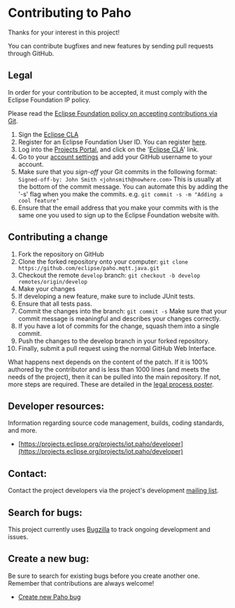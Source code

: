# Contributing to Paho

Thanks for your interest in this project!

You can contribute bugfixes and new features by sending pull requests through GitHub.

## Legal

In order for your contribution to be accepted, it must comply with the Eclipse Foundation IP policy.

Please read the [Eclipse Foundation policy on accepting contributions via Git](http://wiki.eclipse.org/Development_Resources/Contributing_via_Git).

1. Sign the [Eclipse CLA](http://www.eclipse.org/legal/CLA.php)
  1. Register for an Eclipse Foundation User ID. You can register [here](https://dev.eclipse.org/site_login/createaccount.php).
  2. Log into the [Projects Portal](https://projects.eclipse.org/), and click on the '[Eclipse CLA](https://projects.eclipse.org/user/sign/cla)' link.
2. Go to your [account settings](https://dev.eclipse.org/site_login/myaccount.php#open_tab_accountsettings) and add your GitHub username to your account.
3. Make sure that you _sign-off_ your Git commits in the following format:
  ``` Signed-off-by: John Smith <johnsmith@nowhere.com> ``` This is usually at the bottom of the commit message. You can automate this by adding the '-s' flag when you make the commits. e.g.   ```git commit -s -m "Adding a cool feature"```
4. Ensure that the email address that you make your commits with is the same one you used to sign up to the Eclipse Foundation website with.

## Contributing a change

1. Fork the repository on GitHub
2. Clone the forked repository onto your computer: ``` git clone https://github.com/eclipse/paho.mqtt.java.git ```
3. Checkout the remote ```develop``` branch: ``` git checkout -b develop remotes/origin/develop ```
4. Make your changes
5. If developing a new feature, make sure to include JUnit tests.
6. Ensure that all tests pass.
7. Commit the changes into the branch: ``` git commit -s ``` Make sure that your commit message is meaningful and describes your changes correctly.
8. If you have a lot of commits for the change, squash them into a single commit.
9. Push the changes to the develop branch in your forked repository.
10. Finally, submit a pull request using the normal GitHub Web Interface.


What happens next depends on the content of the patch. If it is 100% authored
by the contributor and is less than 1000 lines (and meets the needs of the
project), then it can be pulled into the main repository. If not, more steps
are required. These are detailed in the
[legal process poster](http://www.eclipse.org/legal/EclipseLegalProcessPoster.pdf).



## Developer resources:


Information regarding source code management, builds, coding standards, and more.

- [https://projects.eclipse.org/projects/iot.paho/developer](https://projects.eclipse.org/projects/iot.paho/developer)

Contact:
--------

Contact the project developers via the project's development
[mailing list](https://dev.eclipse.org/mailman/listinfo/paho-dev).

Search for bugs:
----------------

This project currently uses [Bugzilla](https://bugs.eclipse.org/bugs/buglist.cgi?product=Paho) to track ongoing development and issues.

Create a new bug:
-----------------

Be sure to search for existing bugs before you create another one. Remember that contributions are always welcome!

- [Create new Paho bug](https://bugs.eclipse.org/bugs/enter_bug.cgi?product=Paho)
